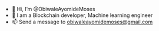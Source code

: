- 👋 Hi, I’m @ObiwaleAyomideMoses
- 👀 I am a Blockchain developer, Machine learning engineer
- 📫 Send a message to obiwaleayomidemoses@gmail.com

<!---
ObiwaleAyomideMoses/ObiwaleAyomideMoses is a ✨ special ✨ repository because its `README.md` (this file) appears on your GitHub profile.
You can click the Preview link to take a look at your changes.
--->
